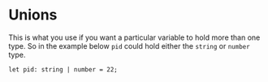 # Unions

This is what you use if you want a particular variable to hold more than one type. So in the example below `pid` could hold either the `string` or `number` type.

	let pid: string | number = 22;
